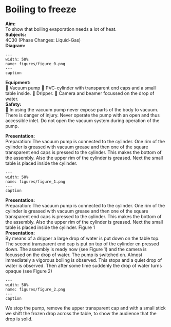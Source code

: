 # Boiling to freeze 
    
<b> Aim: </b>  
 To show that boiling evaporation needs a lot of heat.   
<b> Subjects: </b>  
 4C30 (Phase Changes: Liquid-Gas)   
<b> Diagram: </b>  
    
```{figure} figures/figure_0.png  
---  
width: 50%  
name: figures/figure_0.png  
---  
caption  
``` 
    
<b> Equipment: </b>  
  Vacuum pump  PVC-cylinder with transparent end caps and a small table inside.  Dripper.  Camera and beamer focussed on the drop of water.   
<b> Safety: </b>  
  In using the vacuum pump never expose parts of the body to vacuum. There is danger of injury. Never operate the pump with an open and thus accessible inlet. Do not open the vacuum system during operation of the pump.
      
<b> Presentation: </b>  
 Preparation: The vacuum pump is connected to the cylinder. One rim of the cylinder is greased with vacuum grease and then one of the square transparent end caps is pressed to the cylinder. This makes the bottom of the assembly. Also the upper rim of the cylinder is greased. Next the small table is placed inside the cylinder.   
```{figure} figures/figure_1.png  
---  
width: 50%  
name: figures/figure_1.png  
---  
caption  
``` 
     
<b> Presentation: </b>  
 Preparation: The vacuum pump is connected to the cylinder. One rim of the cylinder is greased with vacuum grease and then one of the square transparent end caps is pressed to the cylinder. This makes the bottom of the assembly. Also the upper rim of the cylinder is greased. Next the small table is placed inside the cylinder.  Figure 1   
<b> Presentation: </b>  
 By means of a dripper a large drop of water is put down on the table top. The second transparent end cap is put on top of the cylinder en pressed down. The assembly is ready now (see Figure 1) and the camera is focussed on the drop of water. The pump is switched on. Almost immediately a vigorous boiling is observed. This stops and a quiet drop of water is observed. Then after some time suddenly the drop of water turns opaque (see Figure 2)   
```{figure} figures/figure_2.png  
---  
width: 50%  
name: figures/figure_2.png  
---  
caption  
``` 
 We stop the pump, remove the upper transparent cap and with a small stick we shift the frozen drop across the table, to show the audience that the drop is solid. 